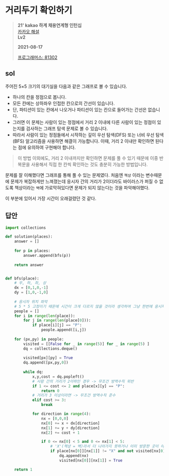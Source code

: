 # 거리두기 확인하기
> **21' kakao 하계 채용연계형 인턴십**  
> [카카오 해설](https://tech.kakao.com/2021/07/08/2021-카카오-인턴십-for-tech-developers-코딩-테스트-해설/)  
> **Lv2**
>
> **2021-08-17**
>
> [프로그래머스: 81302](https://programmers.co.kr/learn/courses/30/lessons/81302)


## sol
주어진 5×5 크기의 대기실을 다음과 같은 그래프로 볼 수 있습니다.

* 하나의 칸을 정점으로 봅니다.
* 모든 칸에는 상하좌우 인접한 칸으로의 간선이 있습니다.
* 단, 파티션이 있는 칸에서 나오거나 파티션이 있는 칸으로 들어가는 간선은 없습니다.
* 그러면 이 문제는 사람이 있는 정점에서 거리 2 이내에 다른 사람이 있는 정점이 있는지를 검사하는 그래프 탐색 문제로 볼 수 있습니다.
* 따라서 사람이 있는 정점들에서 시작하는 깊이 우선 탐색(DFS) 또는 너비 우선 탐색(BFS) 알고리즘을 사용하면 해결이 가능합니다. 이때, 거리 2 이내만 확인하면 된다는 점에 유의하여 구현해야 합니다.

> 이 방법 이외에도, 거리 2 이내까지만 확인하면 문제를 풀 수 있기 때문에 이중 반복문을 사용해서 직접 한 칸씩 확인하는 것도 충분히 가능한 방법입니다.

문제를 잘 이해했다면 그래프를 통해 풀 수 있는 문제였다. 처음엔 `책상` 이라는 변수때문에 문제가 복잡하게만 느껴졌는데 응시자 간의 거리가 2이더라도 바이러스가 퍼질 수 없도록 책상이라는 `벽`에 가로막혀있다면 문제가 되지 않는다는 것을 파악해야했다.  


이 부분에 있어서 가장 시간이 오래걸렸던 것 같다.


## 답안
```python
import collections

def solution(places):
    answer = []   
    
    for p in places:
        answer.append(bfs(p))
            
    return answer


def bfs(place):
    # 우, 하, 좌, 상
    dx = [0,1,0,-1]
    dy = [1,0,-1,0]
    
    # 응시자 위치 파악
    # 5 * 5 고정이기 때문에 시간이 크게 다르지 않을 것이라 생각하여 그냥 한번에 응시자 위치를 다 구해놓고 시작
    people = []
    for i in range(len(place)):
        for j in range(len(place[0])):
            if place[i][j] == "P":
                people.append([i,j])
    
    for (px,py) in people:    
        visited = [[False for _ in range(5)] for _ in range(5) ]
        dq = collections.deque()
        
        visited[px][py] = True
        dq.append([px,py,0])
    
        while dq:
            x,y,cost = dq.popleft()
            # 사람 간의 거리가 2이하인 경우 -> 무조건 방역수칙 위반
            if 1 <= cost <= 2 and place[x][y] == "P":
                return 0
            # 거리가 3 이상이라면 -> 무조건 방역수칙 준수
            elif cost >= 3:
                break

            for direction in range(4):
                nx = [0,0,0]
                nx[0] += x + dx[direction]
                nx[1] += y + dy[direction]
                nx[2] += cost + 1

                if 0 <= nx[0] < 5 and 0 <= nx[1] < 5:
                    # 'X'(책상 = 벽)라서 더 나아가지 못하거나 이미 방문한 곳이 아니라면 dq에 추가
                    if place[nx[0]][nx[1]] != "X" and not visited[nx[0]][nx[1]]:
                        dq.append(nx)
                        visited[nx[0]][nx[1]] = True

    return 1
```